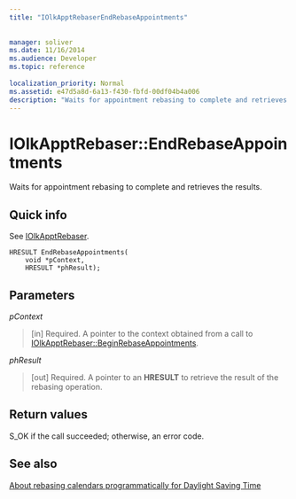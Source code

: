 ```yaml
---
title: "IOlkApptRebaserEndRebaseAppointments"
 
 
manager: soliver
ms.date: 11/16/2014
ms.audience: Developer
ms.topic: reference
 
localization_priority: Normal
ms.assetid: e47d5a8d-6a13-f430-fbfd-00df04b4a006
description: "Waits for appointment rebasing to complete and retrieves the results."
---
```


# IOlkApptRebaser::EndRebaseAppointments

Waits for appointment rebasing to complete and retrieves the results.
  
## Quick info

See [IOlkApptRebaser](iolkapptrebaser.md).
  
```
HRESULT EndRebaseAppointments( 
    void *pContext, 
    HRESULT *phResult);
```

## Parameters

 _pContext_
  
> [in] Required. A pointer to the context obtained from a call to [IOlkApptRebaser::BeginRebaseAppointments](iolkapptrebaser-beginrebaseappointments.md).
    
 _phResult_
  
> [out] Required. A pointer to an **HRESULT** to retrieve the result of the rebasing operation. 
    
## Return values

S_OK if the call succeeded; otherwise, an error code.
  
## See also



[About rebasing calendars programmatically for Daylight Saving Time](about-rebasing-calendars-programmatically-for-daylight-saving-time.md)


